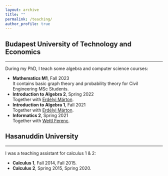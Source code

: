 ```yaml
---
layout: archive
title: ""
permalink: /teaching/
author_profile: true
---
```


## Budapest University of Technology and Economics
---
During my PhD, I teach some algebra and computer science courses:

* <b> Mathematics M1</b>, Fall 2023 <br> It contains basic graph theory and probability theory for Civil Engineering MSc Students.
* <b>Introduction to Algebra 2</b>, Spring 2022 <br>Together with [Erdélyi Márton](https://math.bme.hu/~merdelyi/).
* <b>Introduction to Algebra 1</b>, Fall 2021 <br>Together with [Erdélyi Márton](https://math.bme.hu/~merdelyi/).
* <b>Informatics 2</b>, Spring 2021 <br>Together with [Wettl Ferenc](https://algebra.math.bme.hu/wettl-ferenc).

## Hasanuddin University
---
I was a teaching assistant for calculus 1 & 2:
* <b>Calculus 1</b>, Fall 2014, Fall 2015.
* <b>Calculus 2</b>, Spring 2015, Spring 2020.
